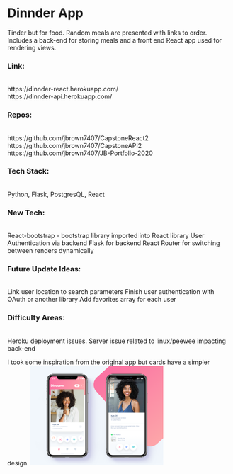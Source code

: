 <h1> Dinnder App </h1>

Tinder but for food. Random meals are presented with links to order. Includes a back-end for storing meals and a front end React app used for rendering views.

<h3>Link:</h3>  <br />
https://dinnder-react.herokuapp.com/ <br />
https://dinnder-api.herokuapp.com/ <br />

<h3>Repos:</h3> <br />
https://github.com/jbrown7407/CapstoneReact2 <br />
https://github.com/jbrown7407/CapstoneAPI2 <br />
https://github.com/jbrown7407/JB-Portfolio-2020 <br />

<h3>Tech Stack:</h3> <br />
Python, Flask, PostgresQL, React

<h3>New Tech:</h3> <br />
React-bootstrap - bootstrap library imported into React library
User Authentication via backend
Flask for backend
React Router for switching between renders dynamically

<h3>Future Update Ideas:</h3> <br />
Link user location to search parameters
Finish user authentication with OAuth or another library
Add favorites array for each user

<h3>Difficulty Areas:</h3> <br />
Heroku deployment issues. Server issue related to linux/peewee impacting back-end

I took some inspiration from the original app but cards have a simpler design.
<img src='/tinderUI.png' style="width: 300px;">
